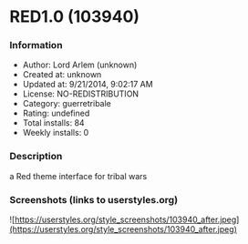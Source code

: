 # RED1.0 (103940)

### Information
- Author: Lord Arlem (unknown)
- Created at: unknown
- Updated at: 9/21/2014, 9:02:17 AM
- License: NO-REDISTRIBUTION
- Category: guerretribale
- Rating: undefined
- Total installs: 84
- Weekly installs: 0


### Description
a Red theme interface for tribal wars


### Screenshots (links to userstyles.org)
![https://userstyles.org/style_screenshots/103940_after.jpeg](https://userstyles.org/style_screenshots/103940_after.jpeg)



